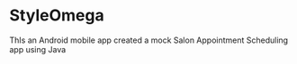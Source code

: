 # StyleOmega

ThIs an Android mobile app created a mock Salon Appointment Scheduling app using Java

